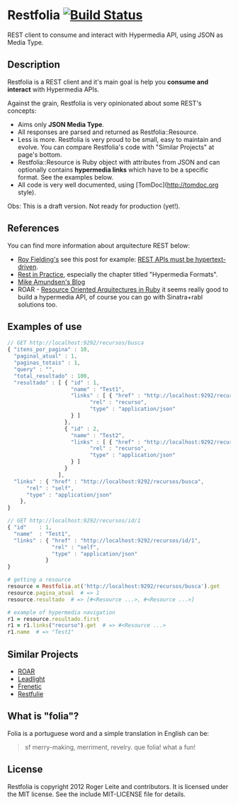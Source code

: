 # Restfolia [![Build Status][travis_status]][travis]

[travis_status]: https://secure.travis-ci.org/rogerleite/restfolia.png
[travis]: http://travis-ci.org/rogerleite/restfolia

REST client to consume and interact with Hypermedia API, using JSON as Media Type.

## Description

Restfolia is a REST client and it's main goal is help you **consume and interact** with Hypermedia APIs.

Against the grain, Restfolia is very opinionated about some REST's concepts:

* Aims only **JSON Media Type**.
* All responses are parsed and returned as Restfolia::Resource.
* Less is more. Restfolia is very proud to be small, easy to maintain and evolve. You can compare Restfolia's code with "Similar Projects" at page's bottom.
* Restfolia::Resource is Ruby object with attributes from JSON and can optionally contains **hypermedia links** which have to be a specific format. See the examples below.
* All code is very well documented, using [TomDoc](http://tomdoc.org style).

Obs: This is a draft version. Not ready for production (yet!).

## References

You can find more information about arquitecture REST below:

* [Roy Fielding's](http://roy.gbiv.com/untangled) see this post for example: [REST APIs must be hypertext-driven](http://roy.gbiv.com/untangled/2008/rest-apis-must-be-hypertext-driven).
* [Rest in Practice](http://restinpractice.com), especially the chapter titled "Hypermedia Formats".
* [Mike Amundsen's Blog](http://amundsen.com/blog)
* ROAR - [Resource Oriented Arquitectures in Ruby](https://github.com/apotonick/roar) it seems really good to build a hypermedia API, of course you can go with Sinatra+rabl solutions too.

## Examples of use

```js
// GET http://localhost:9292/recursos/busca
{ "itens_por_pagina" : 10,
  "paginal_atual" : 1,
  "paginas_totais" : 1,
  "query" : "",
  "total_resultado" : 100,
  "resultado" : [ { "id" : 1,
                    "name" : "Test1",
                    "links" : [ { "href" : "http://localhost:9292/recursos/id/1",
                          "rel" : "recurso",
                          "type" : "application/json"
                    } ]
                  },
                  { "id" : 2,
                    "name" : "Test2",
                    "links" : [ { "href" : "http://localhost:9292/recursos/id/2",
                          "rel" : "recurso",
                          "type" : "application/json"
                    } ]
                  }
                ],
  "links" : { "href" : "http://localhost:9292/recursos/busca",
      "rel" : "self",
      "type" : "application/json"
    },
}
```

```js
// GET http://localhost:9292/recursos/id/1
{ "id"    : 1,
  "name"  : "Test1",
  "links" : { "href" : "http://localhost:9292/recursos/id/1",
              "rel" : "self",
              "type" : "application/json"
            }
}
```

```ruby
# getting a resource
resource = Restfolia.at('http://localhost:9292/recursos/busca').get
resource.pagina_atual  # => 1
resource.resultado  # => [#<Resource ...>, #<Resource ...>]

# example of hypermedia navigation
r1 = resource.resultado.first
r1 = r1.links("recurso").get  # => #<Resource ...>
r1.name  # => "Test1"
```

## Similar Projects

* [ROAR](https://github.com/apotonick/roar)
* [Leadlight](https://github.com/avdi/leadlight)
* [Frenetic](https://github.com/dlindahl/frenetic)
* [Restfulie](https://github.com/caelum/restfulie)

## What is "folia"?

Folia is a portuguese word and a simple translation in English can be:

> sf merry-making, merriment, revelry. que folia! what a fun!

## License

Restfolia is copyright 2012 Roger Leite and contributors. It is licensed under the MIT license. See the include MIT-LICENSE file for details.


